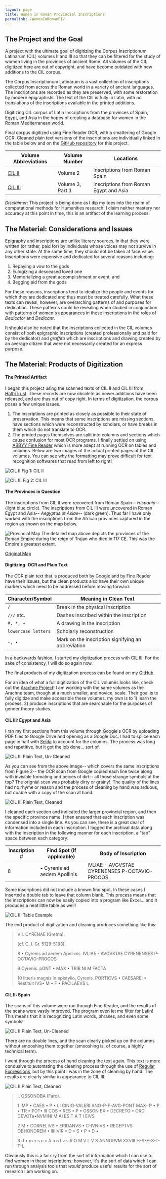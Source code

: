 ```yaml
---
layout: page
title: Women in Roman Provincial Inscriptions
permalink: /WomenInRomanPI/
---
```


## The Project and the Goal

A project with the ultimate goal of digitizing the Corpus Inscriptionum Latinarum (CIL) volumes II and III so that they can be filtered for the study of women living in the provinces of ancient Rome. All volumes of the CIL digitized here are out of copyright, and have become outdated with new additions to the CIL corpus.

The Corpus Inscriptionum Latinarum is a vast collection of inscriptions collected from across the Roman world in a variety of ancient languages. The inscriptions are recorded as they are preserved, with some restoration by modern epigraphists. The text of the CIL is fully in Latin, with no translations of the inscriptions available in the printed additions.

Digitizing CIL corpus of Latin Inscriptions from the provinces of Spain, Egypt, and Asia in the hopes of creating a database for women in the Roman Mediterranean world.

Final corpus digitized using Fine Reader OCR, with a smattering of Google OCR. Cleaned plain text versions of the inscriptions are individually linked in the table below and on the [GitHub repository](https://github.com/CgrantClassics/CameronGrant) for this project.

Volume Abbreviations | Volume Number | Locations
-------------------- | ------------- | ---------
[CIL II](https://github.com/CgrantClassics/CameronGrant/blob/main/Inscriptions/CIL_II_CleanTxt.txt) | Volume 2 | Inscriptions from Roman Spain
[CIL III](https://github.com/CgrantClassics/CameronGrant/blob/main/Inscriptions/CIL_III_CleanTxt.txt) | Volume 3, Part 1 | Inscriptions from Roman Egypt and Asia



*Disclaimer*: This project is being done as I dip my toes into the realm of computational methods for Humanities research. I claim neither mastery nor accuracy at this point in time, this is an artifact of the learning process. 


## The Material: Considerations and Issues

Epigraphy and inscriptions are unlike literary sources, in that they were written (or rather, paid for) by individuals whose voices may not survive in any other state. At the same time, they should not be taken at face value. Inscriptions were expensive and dedicated for several reasons including:
1. Repaying a vow to the gods
2. Eulogizing a desceased loved one
3. Memorializing a great accomplishment or event, and
4. Begging aid from the gods


For these reasons, inscriptions tend to idealize the people and events for which they are dedicated and thus must be treated carefully. What these texts can reveal, however, are overarching patterns of and purposes for dedication. These patterns could be revealing when studied in conjunction with patterns of women's appearances in these inscriptions in the roles of *Dedicator* and *Dedicant*.


It should also be noted that the inscriptions collected in the CIL volumes consist of both epigraphic inscriptions (created professionally and paid for by the dedicator) and *graffito* which are inscriptions and drawing created by an average citizen that were not necessarily created for an express purpose.


## The Material: Products of Digitization


#### The Printed Artifact

I began this project using the scanned texts of CIL II and CIL III from [HathiTrust](https://catalog.hathitrust.org/Record/100029672). These records are now obsolete as newer additions have been released, and are thus out of copy right. In terms of digitization, the corpus poses a few unique issues. 
1. The inscriptions are printed as closely as possible to their state of preservation. This means that some inscriptions are missing sections, have sections which were reconstructed by scholars, or have breaks in them which do not translate to OCR. 
2. The printed pages themselves are split into columns and sections which cause confusion for most OCR programs. I finally settled on using [ABBYY Fine Reader](https://pdf.abbyy.com/finereader-pdf/trial/) which is more adept at running OCR on tables and columns.
Below are two images of the actual printed pages of the CIL volumes. You can see why the formatting may prove difficult for text recognition softwares that read from left to right!

![CIL II](/CameronGrant/Assets/CIL_II_OgPrintPage.png)
Fig 1: CIL II 

![CIL III](/CameronGrant/Assets/CIL_III_OgPrintPage.png)
Fig 2: CIL III


#### The Provinces in Question

The inscriptions from CIL II were recovered from Roman Spain-- *Hispania*-- (light blue circle). The inscriptions from CIL III were uncovered in Roman Egypt and Asia-- *Aegyptus et Asiae*-- (dark green). Thus far I have only worked with the inscriptions from the African provinces captured in the region as shown on the map below.

![Provincial Map](/CameronGrant/Assets/RegionMap.png)
The detailed map above depicts the provinces of the Roman Empire during the reign of Trajan who died in 117 CE. This was the Empire's greatest extent.

[Original Map](https://upload.wikimedia.org/wikipedia/commons/thumb/1/1a/Roman_provinces_trajan.svg/1732px-Roman_provinces_trajan.svg.png)

#### Digitizing: OCR and Plain Text

The OCR plain text that is produced both by Google and by Fine Reader have their issues, but the clean products also have their own unique markers which need to be addressed before moving forward.

Character/Symbol | Meaning in Clean Text
---------------- | ---------------------
`/` | Break in the physical inscription
`///` etc. | Dashes inscribed within the inscription
`#, *, +` | A drawing in the inscription
`lowercase letters` | Scholarly reconstruction
`-, •` | Mark on the inscription signifying an abbreviation


In a backwards fashion, I started my digitization process with CIL III. For the sake of consistency, I will do so again now.

The final products of my digitization process can be found on my [GitHub](https://github.com/CgrantClassics/CameronGrant/tree/main/Inscriptions).

For an idea of what a full digitization of the CIL volumes looks like, check out the [Arachne Project](https://arachne.uni-koeln.de/drupal/?q=en/node/291)! I am working with the same volumes as the Arachne team, though at a much smaller, and novice, scale. Their goal is to fully digitize and make accessible these volumes, my own is to 1) learn the process, 2) produce inscriptions that are searchable for the purposes of gender theory studies.


#### **CIL III: Egypt and Asia**

I ran my first sections from this volume through Google's OCR by uploading PDF files to Google Drive and opening as a Google Doc. I had to splice each page in half with [Sejda](https://www.sejda.com/split-pdf-down-the-middle) to account for the columns. The process was long and repetitive, but it got the job done... sort of.

![CIL III Plain Text, Un-Cleaned](/CameronGrant/Assets/CIL_III_DirtyPlainTxt.png)

As you can see from the above image-- which covers the same inscriptions from Figure 2-- the OCR scan from Google copied each line twice along with invisible formating and peices of dirt-- all those strange symbols at the top? The orignial scan was probably dirty or grainy!. The quality of the lines had no rhyme or reason and the process of cleaning by hand was arduous, but doable with a copy of the scan at hand.

![CIL III Plain Text, Cleaned](/CameronGrant/Assets/CIL_III_CleanPlainTxt.png)

I cleaned each section and indicated the larger provincial region, and then the specific province name. I then ensured that each inscription was condensed into a single line. As you can see, there is a great deal of information included in each inscription. I logged the archival data along with the inscription in the following manner for each inscription, a "tab" space between each category:

Inscription # | Find Spot (if applicable) | Body of Inscription 
------------- | ------------------------- | ------------------- 
8 | • Cyrenis ad aedem Apollinis. | IVLIAE - AVGVSTAE CYRENENSES P-OCTAVIO-PROCOS

Some inscriptions did not include a known find spot. In these cases I inserted a double tab to leave that column blank. This process means that the inscriptions can now be easily copied into a program like Excel... and it produces a neat little table as well!

![CIL III Table Example](/CameronGrant/Assets/CIL_III_TableExample.png)


The end product of digitization and cleaning produces something like this:

> VII. CYRENAE (Gretna).  
> 
> (cf. C. I. Gr. 5129-5183).  
> 
> 8	 • Cyrenis ad aedem Apollinis. 	IVLIAE - AVGVSTAE CYRENENSES P-OCTAVIO-PROCOS 
> 
> 9	 Cyrenis. 	 pONT • MAX • TRIB NI M FACTA 
> 
> 10	 litteris magnis in epistylio, Cyrenis. 	 PORTICVS • CAESAREI • Restituit IVS• M • F • PACILAEVS L  


#### **CIL II: Spain**

The scans of this volume were run through Fine Reader, and the results of the scans were vastly improved. 
The program even let me filter for Latin! This means that it is recognizing Latin words, phrases, and even some symbols!

![CIL II Plain Text, Un-Cleaned](/CameronGrant/Assets/CIL_II_DirtyPlainTxt_FineReader.png)

There are no double lines, and the scan clearly picked up on the columns without smooshing them together (smooshing is, of course, a highly technical term).

I went through the process of hand cleaning the text again. This text is more condusive to automating the cleaning process through the use of [Regular Expressions](https://regex101.com/), but by this point I was in the zone of cleaning by hand. The results are clearly similar in appearance to CIL III.

![CIL II Plain Text, Cleaned](/CameronGrant/Assets/CIL_II_CleanPlainTxt_FineReader.png)

> I. OSSONOBA (Faro).
>
>  1 		IMP • CAES • P • LI CINIO-VALERI ANO-P-F-AVG-PONT MAX- P • P • TR • POT• III COS • RES • P • OSSON EX • DECRETO • ORD DEVOTa•NVMINI M AI ES T A T I EIVS  	
> 
> 2		 M • CORNELIVS • ERIDANVS • C-IVNIVS • RECEPTVS OBHONOREM • IIIIIVIR • D • S • P • D •  	
> 
> 3	 	d • m • s c • A n n I v s R O M V L V S ANNORVM XXVIII H-S-E-S-T-T-L 	


Obviously this is a far cry from the sort of information which I can use to find women in these inscriptions; however, it's the sort of data which I can run through analysis tools that *would* produce useful results for the sort of research I am working on.